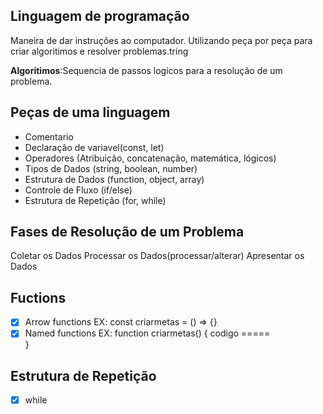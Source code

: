 ## Linguagem de programação

Maneira de dar instruções ao computador.
Utilizando peça por peça para criar algoritimos e resolver problemas.tring

**Algoritimos**:Sequencia de passos logicos para a resolução de um problema.

## Peças de uma linguagem

- Comentario
- Declaração de variavel(const, let)
- Operadores (Atribuição, concatenação, matemática, lógicos)
- Tipos de Dados (string, boolean, number)
- Estrutura de Dados (function, object, array)
- Controle de Fluxo (if/else)
- Estrutura de Repetição (for, while)

## Fases de Resolução de um Problema

Coletar os Dados
Processar os Dados(processar/alterar)
Apresentar os Dados

## Fuctions

- [x] Arrow functions EX: const criarmetas = () => {}
- [x] Named functions EX: function criarmetas() {
      codigo =====  
       }

## Estrutura de Repetição

- [x] while
